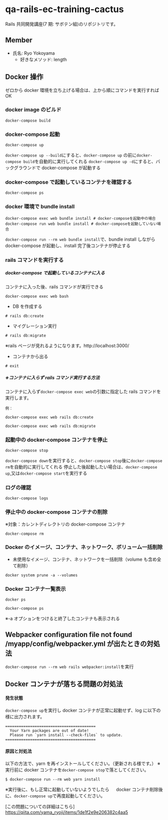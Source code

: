# qa-rails-ec-training-cactus

Rails 共同開発講座(7 期: サボテン組)のリポジトリです。

## Member

- 氏名: Ryo Yokoyama
  - 好きなメソッド: length

## Docker 操作

ゼロから docker 環境を立ち上げる場合は、上から順にコマンドを実行すれば OK

### docker image のビルド

```
docker-compose build
```

### docker-compose 起動

```
docker-compose up
```

`docker-compose up --build`にすると、`docker-compose up` の前に`docker-compose build`を自動的に実行してくれる
`docker-compose up -d`にすると、バックグラウンドで docker-compose が起動する

### docker-compose で起動しているコンテナを確認する

```
docker-compose ps
```

### docker 環境で bundle install

```
docker-compose exec web bundle install # docker-composeを起動中の場合
docker-compose run web bundle install # docker-composeを起動していない場合
```

`docker-compose run --rm web bundle install`で、bundle install しながら docker-compose が起動し、install 完了後コンテナが停止する

### rails コマンドを実行する

##### docker-compose で起動しているコンテナに入る

コンテナに入った後、rails コマンドが実行できる

```
docker-compose exec web bash
```

- DB を作成する

```
# rails db:create
```

- マイグレーション実行

```
# rails db:migrate
```

※rails ページが見れるようになります。http://localhost:3000/

- コンテナから出る

```
# exit
```

##### ※コンテナに入らず rails コマンド実行する方法

コンテナに入らず`docker-compose exec web`の引数に指定した rails コマンドを実行します。

```
例：

docker-compose exec web rails db:create

docker-compose exec web rails db:migrate
```

### 起動中の docker-compose コンテナを停止

```
docker-compose stop
```

`docker-compose down`を実行すると、`docker-compose stop`後に`docker-compose rm`を自動的に実行してくれる
停止した後起動したい場合は、`docker-compose up`,又は`docker-compose start`を実行する

### ログの確認

```
docker-compose logs
```

### 停止中の docker-compose コンテナの削除

※対象：カレントディレクトリの docker-compose コンテナ

```
docker-compose rm
```

### Docker のイメージ、コンテナ、ネットワーク、ボリューム一括削除

- 未使用なイメージ、コンテナ、ネットワークを一括削除（volume も含め全て削除）

```
docker system prune -a --volumes
```

### Docker コンテナ一覧表示

```
docker ps

docker-compose ps
```

※-a オプションをつけると終了したコンテナも表示される

## Webpacker configuration file not found /myapp/config/webpacker.yml が出たときの対処法

`docker-compose run --rm web rails webpacker:install`を実行

## Docker コンテナが落ちる問題の対処法

#### 発生状態

`docker-compose up`を実行し docker コンテナが正常に起動せず、log に以下の様に出力されます。

```
========================================
  Your Yarn packages are out of date!
  Please run `yarn install --check-files` to update.
========================================
```

#### 原因と対処法

以下の方法で、yarn を再インストールしてください。（更新される様です。）
※実行前に docker コンテナを`docker-compose stop`で落としてください。

```
$ docker-compose run --rm web yarn install
```

※実行後に、もし正常に起動していないようでしたら
　 docker コンテナ削除後に、`docker-compose up`で再度起動してください。

[この問題についての詳細はこちら]
https://qiita.com/yama_ryoji/items/1de1f2e9e206382c4aa5
